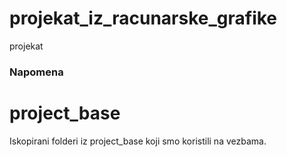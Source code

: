 # projekat_iz_racunarske_grafike
projekat
### Napomena 
# project_base
Iskopirani folderi iz project_base koji smo koristili na vezbama.
